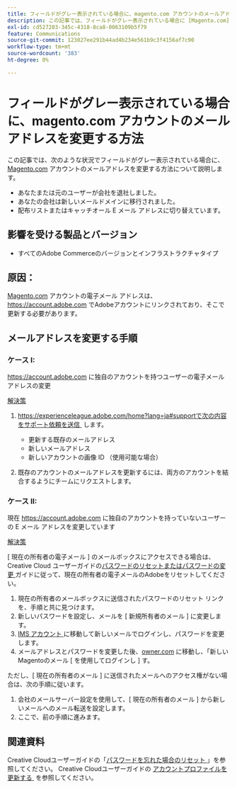 ```yaml
---
title: フィールドがグレー表示されている場合に、magento.com アカウントのメールアドレスを変更する方法
description: この記事では、フィールドがグレー表示されている場合に [Magento.com] （https://account.magento.com） アカウントのメールアドレスを変更する方法について説明します。
exl-id: cd527203-345c-4318-8ca8-0063109b5f79
feature: Communications
source-git-commit: 123027ee291b44ad4b234e561b9c3f4156af7c90
workflow-type: tm+mt
source-wordcount: '383'
ht-degree: 0%

---
```


# フィールドがグレー表示されている場合に、magento.com アカウントのメールアドレスを変更する方法

この記事では、次のような状況でフィールドがグレー表示されている場合に、[Magento.com](https://account.magento.com) アカウントのメールアドレスを変更する方法について説明します。

* あなたまたは元のユーザーが会社を退社しました。
* あなたの会社は新しいメールドメインに移行されました。
* 配布リストまたはキャッチオール E メール アドレスに切り替えています。

## 影響を受ける製品とバージョン

* すべてのAdobe Commerceのバージョンとインフラストラクチャタイプ

## 原因：

[Magento.com](https://account.magento.com) アカウントの電子メール アドレスは、<https://account.adobe.com> でAdobeアカウントにリンクされており、そこで更新する必要があります。

## メールアドレスを変更する手順

### ケース I:

<https://account.adobe.com> に独自のアカウントを持つユーザーの電子メールアドレスの変更

<u> 解決策 </u>

1. https://experienceleague.adobe.com/home?lang=ja#supportで次の内容を [&#x200B; サポート依頼を送信 &#x200B;](https://experienceleague.adobe.com/home?lang=ja#support) します。

   * 更新する既存のメールアドレス
   * 新しいメールアドレス
   * 新しいアカウントの画像 ID （使用可能な場合）

1. 既存のアカウントのメールアドレスを更新するには、両方のアカウントを結合するようにチームにリクエストします。

### ケース II:

現在 <https://account.adobe.com> に独自のアカウントを持っていないユーザーの E メール アドレスを変更しています

<u> 解決策 </u>

[ 現在の所有者の電子メール ] のメールボックスにアクセスできる場合は、Creative Cloud ユーザーガイドの [&#x200B; パスワードのリセットまたはパスワードの変更 &#x200B;](https://helpx.adobe.com/jp/manage-account/using/change-or-reset-password.html) ガイドに従って、現在の所有者の電子メールのAdobeをリセットしてください。

1. 現在の所有者のメールボックスに送信されたパスワードのリセット リンクを、手順と共に見つけます。
1. 新しいパスワードを設定し、メールを [ 新規所有者のメール ] に変更します。
1. [IMS アカウント &#x200B;](https://account.adobe.com/) に移動して新しいメールでログインし、パスワードを変更します。
1. メールアドレスとパスワードを変更した後、[owner.com](https://account.magento.com) に移動し、「新しいMagentoのメール [ を使用してログインし ] す。

ただし、[ 現在の所有者のメール ] に送信されたメールへのアクセス権がない場合は、次の手順に従います。

1. 会社のメールサーバー設定を使用して、[ 現在の所有者のメール ] から新しいメールへのメール転送を設定します。
1. ここで、前の手順に進みます。

## 関連資料

Creative Cloudユーザーガイドの「[&#x200B; パスワードを忘れた場合のリセット &#x200B;](https://helpx.adobe.com/jp/manage-account/using/change-or-reset-password.html)」を参照してください。
Creative Cloudユーザーガイドの [&#x200B; アカウントプロファイルを更新する &#x200B;](https://helpx.adobe.com/jp/manage-account/using/edit-adobe-account-personal-profile.html) を参照してください。
